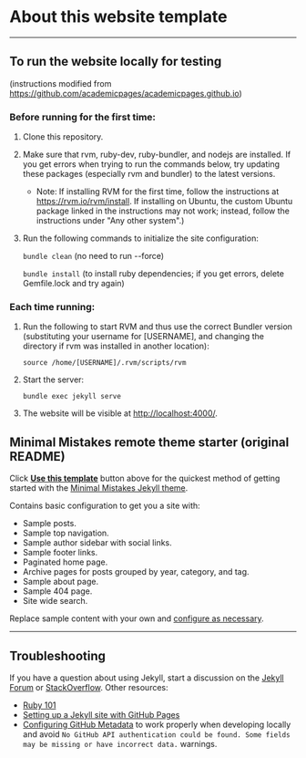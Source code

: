 # About this website template

---

## To run the website locally for testing

(instructions modified from https://github.com/academicpages/academicpages.github.io)

### Before running for the first time:

1. Clone this repository.

2. Make sure that rvm, ruby-dev, ruby-bundler, and nodejs are installed. If you get errors when trying to run the commands below, try updating these packages (especially rvm and bundler) to the latest versions. 
    * Note: If installing RVM for the first time, follow the instructions at https://rvm.io/rvm/install. If installing on Ubuntu, the custom Ubuntu package linked in the instructions may not work; instead, follow the instructions under "Any other system".)

3. Run the following commands to initialize the site configuration:

    ```bundle clean``` (no need to run --force)
    
    ```bundle install``` (to install ruby dependencies; if you get errors, delete Gemfile.lock and try again)

### Each time running:

1. Run the following to start RVM and thus use the correct Bundler version (substituting your username for [USERNAME], and changing the directory if rvm was installed in another location):

    ```source /home/[USERNAME]/.rvm/scripts/rvm```
    
2. Start the server:

    ```bundle exec jekyll serve```
    
3. The website will be visible at [http://localhost:4000/](http://localhost:4000/).


## Minimal Mistakes remote theme starter (original README)

Click [**Use this template**](https://github.com/mmistakes/mm-github-pages-starter/generate) button above for the quickest method of getting started with the [Minimal Mistakes Jekyll theme](https://github.com/mmistakes/minimal-mistakes).

Contains basic configuration to get you a site with:

- Sample posts.
- Sample top navigation.
- Sample author sidebar with social links.
- Sample footer links.
- Paginated home page.
- Archive pages for posts grouped by year, category, and tag.
- Sample about page.
- Sample 404 page.
- Site wide search.

Replace sample content with your own and [configure as necessary](https://mmistakes.github.io/minimal-mistakes/docs/configuration/).

---

## Troubleshooting

If you have a question about using Jekyll, start a discussion on the [Jekyll Forum](https://talk.jekyllrb.com/) or [StackOverflow](https://stackoverflow.com/questions/tagged/jekyll). Other resources:

- [Ruby 101](https://jekyllrb.com/docs/ruby-101/)
- [Setting up a Jekyll site with GitHub Pages](https://jekyllrb.com/docs/github-pages/)
- [Configuring GitHub Metadata](https://github.com/jekyll/github-metadata/blob/master/docs/configuration.md#configuration) to work properly when developing locally and avoid `No GitHub API authentication could be found. Some fields may be missing or have incorrect data.` warnings.
